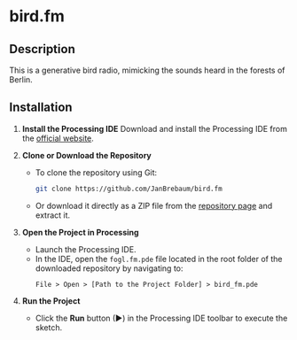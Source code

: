 # bird.fm

## Description
This is a generative bird radio, mimicking the sounds heard in the forests of Berlin.

## Installation

1. **Install the Processing IDE**
   Download and install the Processing IDE from the [official website](https://processing.org/download/).

2. **Clone or Download the Repository**
   - To clone the repository using Git:
     ```bash
     git clone https://github.com/JanBrebaum/bird.fm
     ```
   - Or download it directly as a ZIP file from the [repository page](https://github.com/JanBrebaum/fogl.fm) and extract it.

3. **Open the Project in Processing**
   - Launch the Processing IDE.  
   - In the IDE, open the `fogl.fm.pde` file located in the root folder of the downloaded repository by navigating to:
     ```
     File > Open > [Path to the Project Folder] > bird_fm.pde
     ```

4. **Run the Project**
   - Click the **Run** button (▶) in the Processing IDE toolbar to execute the sketch.

